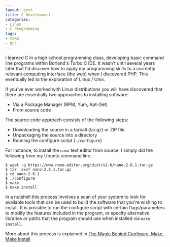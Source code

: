 ```yaml
---
layout: post
title: C Development
categories:
- Linux
- C Programming
tags:
- make
- gcc
---
```


I learned C in a high school programming class, developing basic command line
programs within Borland's Turbo C IDE. It wasn't until several years later that
I'd discover how to apply my programming skills to a currently relevant
computing interface (the web) when I discovered PHP. This eventually led to the
exploration of Linux / Unix.

If you've ever worked with Linux distributions you will have discovered that
there are essentially two approaches to installing software:

* Via a Package Manager (RPM, Yum, Apt-Get)
* From source code

The source code approach consists of the following steps:

* Downloading the source in a tarball (tar.gz) or ZIP file
* Unpackaging the source into a directory
* Running the configure script (`./configure`)

For instance, to install the `nano` text editor from source, I simply did the
following from my Ubuntu command line.

```
$ wget -q https://www.nano-editor.org/dist/v2.6/nano-2.6.1.tar.gz
$ tar -zxvf nano-2.6.1.tar.gz
$ cd nano-2.6.1
$ ./configure
$ make
$ make install
```

In a nutshell this process involves a scan of your system to look for available
tools that can be used to build the software that you're wishing to install. It
is possible to run the configure script with certain flags/parameters to modify
the features included in the program, or specify alternative libraries or paths
that the program should use when installed via `make install`.

More about this process is explained in
[The Magic Behind Configure, Make, Make Install](https://robots.thoughtbot.com/the-magic-behind-configure-make-make-install)


